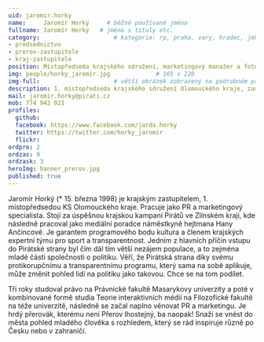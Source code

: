 ```yaml
---
uid: jaromir.horky
name:     Jaromír Horký     # běžně používané jméno
fullname: Jaromír Horký   # jméno s tituly etc.
category:                     # kategorie: rp, praha, vary, hradec, jmk, senat
- predsednictvo
- prerov-zastupitele
- kraj-zastupitele
position: Místopředseda krajského sdružení, marketingový manažer a fotograf
img: people/horky_jaromir.jpg             # 165 x 220
img-full:                     # větší obrázek zobrazený na podrobném profilu
description: 1. místopředseda krajského sdružení Olomouckého kraje, zastupitel Olomouckého kraje                # kratký popis, max 160 znaků
mail: jaromir.horky@pirati.cz
mob: 774 942 021
profiles:
  github:
  facebook: https://www.facebook.com/jarda.horky     
  twitter: https://twitter.com/horky_jaromir       
  flickr:
ordpre: 2
ordzas: 9
ordzask: 3
heroImg: banner_prerov.jpg
published: true
---
```

Jaromír Horký (* 15. března 1998) je krajským zastupitelem, 1. místopředsedou KS Olomouckého kraje. Pracuje jako PR a marketingový specialista. Stojí za úspěšnou krajskou kampaní Pirátů ve Zlínském kraji, kde následně pracoval jako mediální poradce náměstkyně hejtmana Hany Ančincové. Je garantem programového bodu kultura a členem krajských expertní týmu pro sport a transparentnost. Jedním z hlavních příčin vstupu do Pirátské strany byl čím dál tím větší nezájem populace, a to zejména mladé části společnosti o politiku. Věří, že Pirátská strana díky svému protikorupčnímu a transparentnímu programu, který sama na sobě aplikuje, může změnit pohled lidí na politiku jako takovou. Chce se na tom podílet.

Tři roky studoval právo na Právnické fakultě Masarykovy univerzity a poté v kombinované formě studia Teorie interaktivních médií na Filozofické fakultě na téže univerzitě, následně se začal naplno věnovat PR a marketingu. Je hrdý přerovák, kterému není Přerov lhostejný, ba naopak! Snaží se vnést do města pohled mladého člověka s rozhledem, který se rád inspiruje různě po Česku nebo v zahraničí. 
